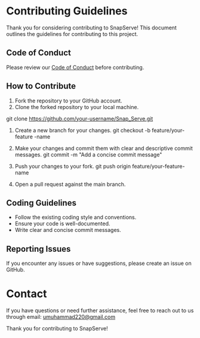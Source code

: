# Contributing Guidelines

Thank you for considering contributing to SnapServe! This document outlines the guidelines for contributing to this project.

## Code of Conduct

Please review our [Code of Conduct](CODE_OF_CONDUCT.md) before contributing.

## How to Contribute

  1. Fork the repository to your GitHub account.
  2. Clone the forked repository to your local machine.
   
   git clone https://github.com/your-username/Snap_Serve.git
   
1. Create a new branch for your changes.
  git checkout -b feature/your-feature -name

2. Make your changes and commit them with clear and descriptive commit messages.
  git commit -m "Add a concise commit message"

4. Push your changes to your fork.
  git push origin feature/your-feature-name

4. Open a pull request against the main branch.

## Coding Guidelines
* Follow the existing coding style and conventions.
* Ensure your code is well-documented.
* Write clear and concise commit messages.

## Reporting Issues
If you encounter any issues or have suggestions, please create an issue on GitHub.

# Contact
If you have questions or need further assistance, feel free to reach out to us through email: umuhammad220@gmail.com

Thank you for contributing to SnapServe!

